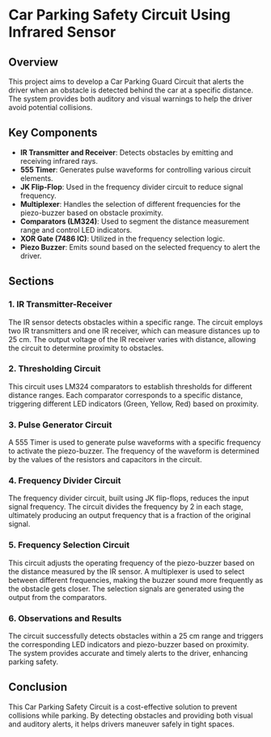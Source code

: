# Car Parking Safety Circuit Using Infrared Sensor

## Overview
This project aims to develop a Car Parking Guard Circuit that alerts the driver when an obstacle is detected behind the car at a specific distance. The system provides both auditory and visual warnings to help the driver avoid potential collisions.

## Key Components
- **IR Transmitter and Receiver**: Detects obstacles by emitting and receiving infrared rays.
- **555 Timer**: Generates pulse waveforms for controlling various circuit elements.
- **JK Flip-Flop**: Used in the frequency divider circuit to reduce signal frequency.
- **Multiplexer**: Handles the selection of different frequencies for the piezo-buzzer based on obstacle proximity.
- **Comparators (LM324)**: Used to segment the distance measurement range and control LED indicators.
- **XOR Gate (7486 IC)**: Utilized in the frequency selection logic.
- **Piezo Buzzer**: Emits sound based on the selected frequency to alert the driver.

## Sections

### 1. IR Transmitter-Receiver
The IR sensor detects obstacles within a specific range. The circuit employs two IR transmitters and one IR receiver, which can measure distances up to 25 cm. The output voltage of the IR receiver varies with distance, allowing the circuit to determine proximity to obstacles.

### 2. Thresholding Circuit
This circuit uses LM324 comparators to establish thresholds for different distance ranges. Each comparator corresponds to a specific distance, triggering different LED indicators (Green, Yellow, Red) based on proximity.

### 3. Pulse Generator Circuit
A 555 Timer is used to generate pulse waveforms with a specific frequency to activate the piezo-buzzer. The frequency of the waveform is determined by the values of the resistors and capacitors in the circuit.

### 4. Frequency Divider Circuit
The frequency divider circuit, built using JK flip-flops, reduces the input signal frequency. The circuit divides the frequency by 2 in each stage, ultimately producing an output frequency that is a fraction of the original signal.

### 5. Frequency Selection Circuit
This circuit adjusts the operating frequency of the piezo-buzzer based on the distance measured by the IR sensor. A multiplexer is used to select between different frequencies, making the buzzer sound more frequently as the obstacle gets closer. The selection signals are generated using the output from the comparators.

### 6. Observations and Results
The circuit successfully detects obstacles within a 25 cm range and triggers the corresponding LED indicators and piezo-buzzer based on proximity. The system provides accurate and timely alerts to the driver, enhancing parking safety.

## Conclusion
This Car Parking Safety Circuit is a cost-effective solution to prevent collisions while parking. By detecting obstacles and providing both visual and auditory alerts, it helps drivers maneuver safely in tight spaces.
